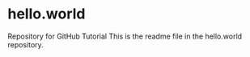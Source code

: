 # hello.world
Repository for GitHub Tutorial
This is the readme file in the hello.world repository.
